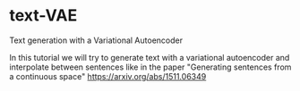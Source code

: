 # text-VAE
Text generation with a Variational Autoencoder 

In this tutorial we will try to generate text with a variational autoencoder and interpolate between sentences like in the paper "Generating sentences from a continuous space" 
https://arxiv.org/abs/1511.06349
